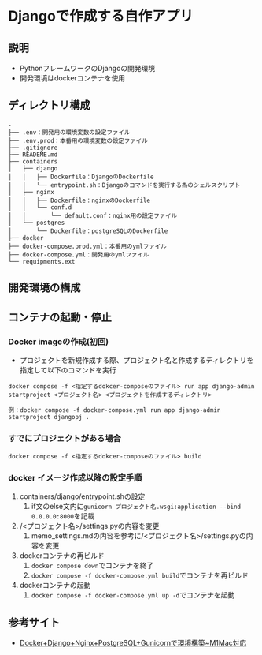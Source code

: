 # Djangoで作成する自作アプリ
## 説明
- PythonフレームワークのDjangoの開発環境
- 開発環境はdockerコンテナを使用

## ディレクトリ構成
```
.
├── .env：開発用の環境変数の設定ファイル
├── .env.prod：本番用の環境変数の設定ファイル
├── .gitignore
├── READEME.md
├── containers
│   ├── django
│   │   ├── Dockerfile：DjangoのDockerfile
│   │   └── entrypoint.sh：Djangoのコマンドを実行する為のシェルスクリプト
│   ├── nginx
│   │   ├── Dockerfile：nginxのDockerfile
│   │   └── conf.d
│   │       └── default.conf：nginx用の設定ファイル
│   └── postgres
│       └── Dockerfile：postgreSQLのDockerfile
├── docker
├── docker-compose.prod.yml：本番用のymlファイル
├── docker-compose.yml：開発用のymlファイル
└── requipments.ext
```
## 開発環境の構成


## コンテナの起動・停止
### Docker imageの作成(初回)
- プロジェクトを新規作成する際、プロジェクト名と作成するディレクトリを指定して以下のコマンドを実行
```
docker compose -f <指定するdokcer-composeのファイル> run app django-admin startproject <プロジェクト名> <プロジェクトを作成するディレクトリ>

例：docker compose -f docker-compose.yml run app django-admin startproject djangopj .

```
### すでにプロジェクトがある場合
```
docker compose -f <指定するdokcer-composeのファイル> build
```

### docker イメージ作成以降の設定手順
1. containers/django/entrypoint.shの設定
   1. if文のelse文内に```gunicorn プロジェクト名.wsgi:application --bind 0.0.0.0:8000```を記載
2. /<プロジェクト名>/settings.pyの内容を変更
   1. memo_settings.mdの内容を参考に/<プロジェクト名>/settings.pyの内容を変更
3. dockerコンテナの再ビルド
   1. `docker compose down`でコンテナを終了
   2. `docker compose -f docker-compose.yml build`でコンテナを再ビルド
4. dockerコンテナの起動
   1. `docker compose -f docker-compose.yml up -d`でコンテナを起動


## 参考サイト
- [Docker+Django+Nginx+PostgreSQL+Gunicornで環境構築~M1Mac対応](https://qiita.com/shun198/items/ee93c50eac2f7c77e443)